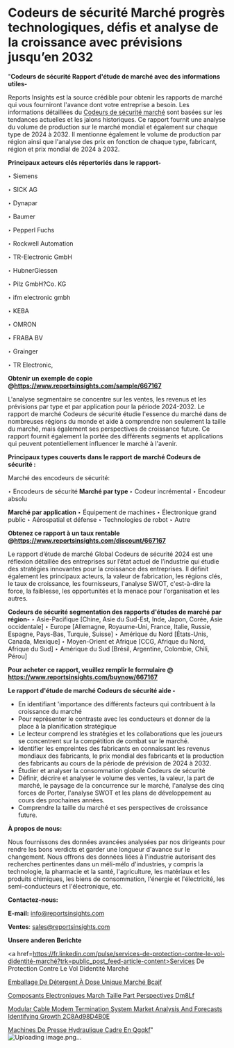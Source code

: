 # Codeurs de sécurité Marché progrès technologiques, défis et analyse de la croissance avec prévisions jusqu’en 2032

"<strong>Codeurs de sécurité Rapport d'étude de marché avec des informations utiles-</strong>

Reports Insights est la source crédible pour obtenir les rapports de marché qui vous fourniront l'avance dont votre entreprise a besoin. Les informations détaillées du <a href=https://www.reportsinsights.com/sample/667167>Codeurs de sécurité marché</a> sont basées sur les tendances actuelles et les jalons historiques. Ce rapport fournit une analyse du volume de production sur le marché mondial et également sur chaque type de 2024 à 2032. Il mentionne également le volume de production par région ainsi que l'analyse des prix en fonction de chaque type, fabricant, région et prix mondial de 2024 à 2032.

<b>Principaux acteurs clés répertoriés dans le rapport-</b>

‣ Siemens

‣ SICK AG

‣ Dynapar

‣ Baumer

‣ Pepperl Fuchs

‣ Rockwell Automation

‣ TR-Electronic GmbH

‣ HubnerGiessen

‣ Pilz GmbH?Co. KG

‣ ifm electronic gmbh

‣ KEBA

‣ OMRON

‣ FRABA BV

‣ Grainger

‣ TR Electronic,

<strong><b>Obtenir un exemple de copie @</b></strong><a href=https://www.reportsinsights.com/sample/667167><strong><b>https://www.reportsinsights.com/sample/667167</b></strong></a>

L'analyse segmentaire se concentre sur les ventes, les revenus et les prévisions par type et par application pour la période 2024-2032. Le rapport de marché Codeurs de sécurité étudie l'essence du marché dans de nombreuses régions du monde et aide à comprendre non seulement la taille du marché, mais également ses perspectives de croissance future. Ce rapport fournit également la portée des différents segments et applications qui peuvent potentiellement influencer le marché à l'avenir.

<strong>Principaux types couverts dans le rapport de marché Codeurs de sécurité :</strong>

Marché des encodeurs de sécurité:

‣  Encodeurs de sécurité <strong> Marché <strong> par type </strong> </strong>
‣ Codeur incrémental
‣ Encodeur absolu

<strong>Marché par application </strong>
‣ Équipement de machines
‣ Électronique grand public
‣ Aérospatial et défense
‣ Technologies de robot
‣ Autre

<strong><b>Obtenez ce rapport à un taux rentable @</b></strong><a href=https://www.reportsinsights.com/discount/667167><strong><b>https://www.reportsinsights.com/discount/667167</b></strong></a>

Le rapport d’étude de marché Global Codeurs de sécurité 2024 est une réflexion détaillée des entreprises sur l’état actuel de l’industrie qui étudie des stratégies innovantes pour la croissance des entreprises. Il définit également les principaux acteurs, la valeur de fabrication, les régions clés, le taux de croissance, les fournisseurs, l'analyse SWOT, c'est-à-dire la force, la faiblesse, les opportunités et la menace pour l'organisation et les autres.

<strong>Codeurs de sécurité segmentation des rapports d'études de marché par région-</strong>
‣ Asie-Pacifique [Chine, Asie du Sud-Est, Inde, Japon, Corée, Asie occidentale]
‣ Europe [Allemagne, Royaume-Uni, France, Italie, Russie, Espagne, Pays-Bas, Turquie, Suisse]
‣ Amérique du Nord [États-Unis, Canada, Mexique]
‣ Moyen-Orient et Afrique [CCG, Afrique du Nord, Afrique du Sud]
‣ Amérique du Sud [Brésil, Argentine, Colombie, Chili, Pérou]

<strong>Pour acheter ce rapport, veuillez remplir le formulaire @   <a href=https://www.reportsinsights.com/buynow/667167>https://www.reportsinsights.com/buynow/667167</a></strong>

<strong>Le rapport d'étude de marché Codeurs de sécurité aide -</strong>
<ul>
  <li>En identifiant 'importance des différents facteurs qui contribuent à la croissance du marché</li>
  <li>Pour représenter le contraste avec les conducteurs et donner de la place à la planification stratégique</li>
  <li>Le lecteur comprend les stratégies et les collaborations que les joueurs se concentrent sur la compétition de combat sur le marché.</li>
  <li>Identifier les empreintes des fabricants en connaissant les revenus mondiaux des fabricants, le prix mondial des fabricants et la production des fabricants au cours de la période de prévision de 2024 à 2032.</li>
  <li>Étudier et analyser la consommation globale Codeurs de sécurité</li>
  <li>Définir, décrire et analyser le volume des ventes, la valeur, la part de marché, le paysage de la concurrence sur le marché, l'analyse des cinq forces de Porter, l'analyse SWOT et les plans de développement au cours des prochaines années.</li>
  <li>Comprendre la taille du marché et ses perspectives de croissance future.</li>
</ul>
<strong>À propos de nous:</strong>

Nous fournissons des données avancées analysées par nos dirigeants pour rendre les bons verdicts et garder une longueur d'avance sur le changement. Nous offrons des données liées à l'industrie autorisant des recherches pertinentes dans un méli-mélo d'industries, y compris la technologie, la pharmacie et la santé, l'agriculture, les matériaux et les produits chimiques, les biens de consommation, l'énergie et l'électricité, les semi-conducteurs et l'électronique, etc.

<strong>Contactez-nous:</strong>

<strong>E-mail:</strong> <a href=mailto:info@reportsinsights.com>info@reportsinsights.com</a>

<strong>Ventes</strong>: <a href=mailto:sales@reportsinsights.com>sales@reportsinsights.com</a>

<strong>Unsere anderen Berichte</strong>

<a href=https://fr.linkedin.com/pulse/services-de-protection-contre-le-vol-didentité-marché?trk=public_post_feed-article-content>Services De Protection Contre Le Vol Didentité Marché</a>

<a href=https://fr.linkedin.com/pulse/emballage-de-détergent-à-dose-unique-marché-bcajf/>Emballage De Détergent À Dose Unique Marché Bcajf</a>

<a href=https://www.linkedin.com/pulse/composants-electroniques-march%C3%A9-taille-part-perspectives-dm8lf/>Composants Electroniques March Taille Part Perspectives Dm8Lf</a>

<a href=https://medium.com/@reportinsights.ja/modular-cable-modem-termination-system-market-analysis-and-forecasts-identifying-growth-2c8ad98d4b0e>Modular Cable Modem Termination System Market Analysis And Forecasts Identifying Growth 2C8Ad98D4B0E</a>

<a href=https://www.linkedin.com/pulse/machines-de-presse-hydraulique-%C3%A0-cadre-en-qgqkf/>Machines De Presse Hydraulique  Cadre En Qgqkf</a>"
![Uploading image.png…]()
